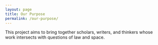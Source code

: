 ```yaml
---
layout: page
title: Our Purpose
permalink: /our-purpose/
---
```


This project aims to bring together scholars, writers, and thinkers whose work intersects with questions of law and space.
